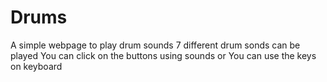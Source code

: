 # Drums
A simple webpage to play drum sounds
7 different drum sonds can be played
You can click on the buttons using sounds or
You can use the keys on keyboard

